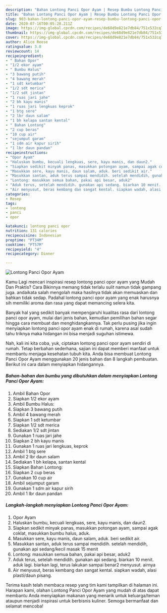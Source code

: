 ```yaml
---
description: "Bahan Lontong Panci Opor Ayam | Resep Bumbu Lontong Panci Opor Ayam Yang Enak Dan Mudah"
title: "Bahan Lontong Panci Opor Ayam | Resep Bumbu Lontong Panci Opor Ayam Yang Enak Dan Mudah"
slug: 903-bahan-lontong-panci-opor-ayam-resep-bumbu-lontong-panci-opor-ayam-yang-enak-dan-mudah
date: 2020-07-16T00:05:28.211Z
image: https://img-global.cpcdn.com/recipes/de68d9e821e7db84/751x532cq70/lontong-panci-opor-ayam-foto-resep-utama.jpg
thumbnail: https://img-global.cpcdn.com/recipes/de68d9e821e7db84/751x532cq70/lontong-panci-opor-ayam-foto-resep-utama.jpg
cover: https://img-global.cpcdn.com/recipes/de68d9e821e7db84/751x532cq70/lontong-panci-opor-ayam-foto-resep-utama.jpg
author: Alice Reese
ratingvalue: 3.8
reviewcount: 14
recipeingredient:
- " Bahan Opor"
- "1/2 ekor ayam"
- " Bumbu Halus"
- "3 bawang putih"
- "4 bawang merah"
- "1 sdt ketumbar"
- "1/2 sdt merica"
- "1/2 sdt jintan"
- "1 ruas jari jahe"
- "2 bh kayu manis"
- "1 ruas jari lengkuas keprok"
- "1 btg sere"
- "2 lbr daun salam"
- "1 bh kelapa santan kental"
- " Bahan Lontong"
- "2 cup beras"
- "10 cup air"
- "sejumput garam"
- "1 sdm air kapur sirih"
- "1 lbr daun pandan"
recipeinstructions:
- "Opor Ayam"
- "Haluskan bumbu, kecuali lengkuas, sere, kayu manis, dan daun2."
- "Siapkan sedikit minyak panas, masukkan potongan ayam, sampai agak coklat, masukkan bumbu halus, aduk."
- "Masukkan sere, kayu manis, daun salam, aduk. beri sedikit air."
- "Masukkan santan, aduk terus sampai mendidih. setelah mendidih, gunakan api sedang/kecil masak 15 menit"
- "Lontong: masukkan semua bahan, pakai api besar, aduk2"
- "Aduk terus, setelah mendidih. gunakan api sedang. biarkan 10 menit. aduk lagi. biarkan lagi, terus lakukan sampai benar2 menyusut. airnya"
- "Air menyusut, beras kembang dan sangat kental. siapkan wadah, alasi plasti/daun pisang."
categories:
- Resep
tags:
- lontong
- panci
- opor

katakunci: lontong panci opor 
nutrition: 131 calories
recipecuisine: Indonesian
preptime: "PT34M"
cooktime: "PT57M"
recipeyield: "4"
recipecategory: Dinner

---
```



![Lontong Panci Opor Ayam](https://img-global.cpcdn.com/recipes/de68d9e821e7db84/751x532cq70/lontong-panci-opor-ayam-foto-resep-utama.jpg)

Kamu Lagi mencari inspirasi resep lontong panci opor ayam yang Mudah Dan Praktis? Cara Bikinnya memang tidak terlalu sulit namun tidak gampang juga. andaikata salah mengolah maka hasilnya tidak akan memuaskan dan bahkan tidak sedap. Padahal lontong panci opor ayam yang enak harusnya sih memiliki aroma dan rasa yang dapat memancing selera kita.



Banyak hal yang sedikit banyak mempengaruhi kualitas rasa dari lontong panci opor ayam, mulai dari jenis bahan, kemudian pemilihan bahan segar hingga cara membuat dan menghidangkannya. Tak perlu pusing jika ingin menyiapkan lontong panci opor ayam enak di rumah, karena asal sudah tahu triknya maka hidangan ini bisa menjadi suguhan istimewa.


Nah, kali ini kita coba, yuk, ciptakan lontong panci opor ayam sendiri di rumah. Tetap berbahan sederhana, sajian ini dapat memberi manfaat untuk membantu menjaga kesehatan tubuh kita. Anda bisa membuat Lontong Panci Opor Ayam menggunakan 20 jenis bahan dan 8 langkah pembuatan. Berikut ini cara dalam menyiapkan hidangannya.

<!--inarticleads1-->

##### Bahan-bahan dan bumbu yang dibutuhkan dalam menyiapkan Lontong Panci Opor Ayam:

1. Ambil  Bahan Opor
1. Siapkan 1/2 ekor ayam
1. Ambil  Bumbu Halus:
1. Siapkan 3 bawang putih
1. Ambil 4 bawang merah
1. Siapkan 1 sdt ketumbar
1. Siapkan 1/2 sdt merica
1. Sediakan 1/2 sdt jintan
1. Gunakan 1 ruas jari jahe
1. Siapkan 2 bh kayu manis
1. Gunakan 1 ruas jari lengkuas, keprok
1. Ambil 1 btg sere
1. Ambil 2 lbr daun salam
1. Sediakan 1 bh kelapa, santan kental
1. Siapkan  Bahan Lontong:
1. Siapkan 2 cup beras
1. Gunakan 10 cup air
1. Ambil sejumput garam
1. Gunakan 1 sdm air kapur sirih
1. Ambil 1 lbr daun pandan




<!--inarticleads2-->

##### Langkah-langkah menyiapkan Lontong Panci Opor Ayam:

1. Opor Ayam
1. Haluskan bumbu, kecuali lengkuas, sere, kayu manis, dan daun2.
1. Siapkan sedikit minyak panas, masukkan potongan ayam, sampai agak coklat, masukkan bumbu halus, aduk.
1. Masukkan sere, kayu manis, daun salam, aduk. beri sedikit air.
1. Masukkan santan, aduk terus sampai mendidih. setelah mendidih, gunakan api sedang/kecil masak 15 menit
1. Lontong: masukkan semua bahan, pakai api besar, aduk2
1. Aduk terus, setelah mendidih. gunakan api sedang. biarkan 10 menit. aduk lagi. biarkan lagi, terus lakukan sampai benar2 menyusut. airnya
1. Air menyusut, beras kembang dan sangat kental. siapkan wadah, alasi plasti/daun pisang.




Terima kasih telah membaca resep yang tim kami tampilkan di halaman ini. Harapan kami, olahan Lontong Panci Opor Ayam yang mudah di atas dapat membantu Anda menyiapkan makanan yang menarik untuk keluarga/teman ataupun menjadi inspirasi untuk berbisnis kuliner. Semoga bermanfaat dan selamat mencoba!

